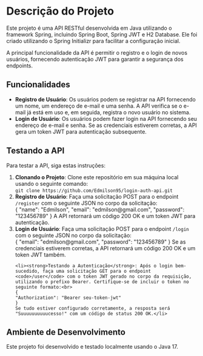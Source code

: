 <h1>Descrição do Projeto</h1>

<p>Este projeto é uma API RESTful desenvolvida em Java utilizando o framework Spring, incluindo Spring Boot, Spring JWT e H2 Database. Ele foi criado utilizando o Spring Initializr para facilitar a configuração inicial.</p>

<p>A principal funcionalidade da API é permitir o registro e o login de novos usuários, fornecendo autenticação JWT para garantir a segurança dos endpoints.</p>

<h2>Funcionalidades</h2>

<ul>
  <li><strong>Registro de Usuário</strong>: Os usuários podem se registrar na API fornecendo um nome, um endereço de e-mail e uma senha. A API verifica se o e-mail já está em uso e, em seguida, registra o novo usuário no sistema.</li>
  
  <li><strong>Login de Usuário</strong>: Os usuários podem fazer login na API fornecendo seu endereço de e-mail e senha. Se as credenciais estiverem corretas, a API gera um token JWT para autenticação subsequente.</li>
</ul>

<h2>Testando a API</h2>

<p>Para testar a API, siga estas instruções:</p>

<ol>
  <li><strong>Clonando o Projeto</strong>: Clone este repositório em sua máquina local usando o seguinte comando:<br>
    <code>git clone https://github.com/Edmilson95/login-auth-api.git</code></li>
  
  <li><strong>Registro de Usuário</strong>: Faça uma solicitação POST para o endpoint <code>/register</code> com o seguinte JSON no corpo da solicitação:<br>
    {
    "name": "Edmilson",
    "email": "edmilson@gmail.com",
    "password": "123456789"
    }
    A API retornará um código 200 OK e um token JWT para autenticação.</li>
  
  <li><strong>Login de Usuário</strong>: Faça uma solicitação POST para o endpoint <code>/login</code> com o seguinte JSON no corpo da solicitação:<br>
    {
    "email": "edmilson@gmail.com",
    "password": "123456789"
    }
    Se as credenciais estiverem corretas, a API retornará um código 200 OK e um token JWT também.</li>
    
    <li><strong>Testando a Autenticação</strong>: Após o login bem-sucedido, faça uma solicitação GET para o endpoint <code>/user</code> com o token JWT gerado no corpo da requisição, utilizando o prefixo Bearer. Certifique-se de incluir o token no seguinte formato:<br>
    {
    "Authorization": "Bearer seu-token-jwt"
    }
    Se tudo estiver configurado corretamente, a resposta será "Suuuuuuuuuucesso!" com um código de status 200 OK.</li>   
</ol>

<h2>Ambiente de Desenvolvimento</h2>

<p>Este projeto foi desenvolvido e testado localmente usando o Java 17.</p>
